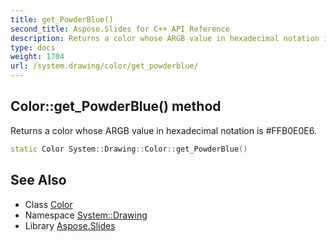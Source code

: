 ```yaml
---
title: get_PowderBlue()
second_title: Aspose.Slides for C++ API Reference
description: Returns a color whose ARGB value in hexadecimal notation is #FFB0E0E6.
type: docs
weight: 1704
url: /system.drawing/color/get_powderblue/
---
```

## Color::get_PowderBlue() method


Returns a color whose ARGB value in hexadecimal notation is #FFB0E0E6.

```cpp
static Color System::Drawing::Color::get_PowderBlue()
```

## See Also

* Class [Color](../)
* Namespace [System::Drawing](../../)
* Library [Aspose.Slides](../../../)